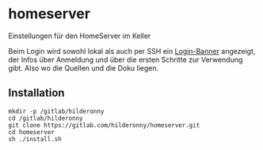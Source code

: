 # homeserver

Einstellungen für den HomeServer im Keller

Beim Login wird sowohl lokal als auch per SSH ein [Login-Banner](./loginbanner) angezeigt, der Infos über Anmeldung und über die ersten Schritte zur Verwendung gibt. Also wo die Quellen und die Doku liegen.

## Installation

```
mkdir -p /gitlab/hilderonny
cd /gitlab/hilderonny
git clone https://gitlab.com/hilderonny/homeserver.git
cd homeserver
sh ./install.sh
```

